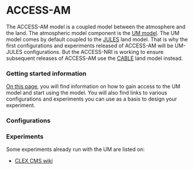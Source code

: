 # ACCESS-AM

The ACCESS-AM model is a coupled model between the atmosphere and the land. The atmospheric model component is the [UM model][UM-hub]. The UM model comes by default coupled to the [JULES][JULES-hub] land model. That is why the first configurations and experiments released of ACCESS-AM will be UM-JULES configurations. But the ACCESS-NRI is working to ensure subsequent releases of ACCESS-AM use the [CABLE][CABLE-hub] land model instead.

### Getting started information

[On this page][UMstart], you will find information on how to gain access to the UM model and start using the model. You will also find links to various configurations and experiments you can use as a basis to design your experiment.

### Configurations


### Experiments

Some experiments already run with the UM are listed on:

 - [CLEX CMS wiki][UMexperiments]

[UM-hub]: ../model_components/atmosphere.md#the-unified-model
[JULES-hub]: ../model_components/land.md#jules
[CABLE-hub]: ../model_components/land.md#cable
[UMstart]: http://climate-cms.wikis.unsw.edu.au/Unified_Model
[UMexperiments]: http://climate-cms.wikis.unsw.edu.au/UM_Experiments
